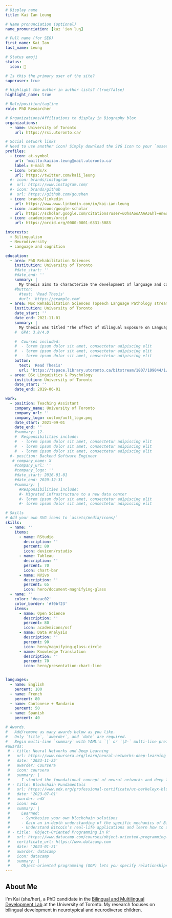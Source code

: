 ```yaml
---
# Display name
title: Kai Ian Leung

# Name pronunciation (optional)
name_pronunciation: [kaɪ ˈiən luŋ]

# Full name (for SEO)
first_name: Kai Ian
last_name: Leung

# Status emoji
status:
  icon: 🍵

# Is this the primary user of the site?
superuser: true

# Highlight the author in author lists? (true/false)
highlight_name: true

# Role/position/tagline
role: PhD Researcher

# Organizations/Affiliations to display in Biography blox
organizations:
  - name: University of Toronto
    url: https://rsi.utoronto.ca/

# Social network links
# Need to use another icon? Simply download the SVG icon to your `assets/media/icons/` folder.
profiles:
  - icon: at-symbol
    url: 'mailto:kaiian.leung@mail.utoronto.ca'
    label: E-mail Me
  - icon: brands/x
    url: https://twitter.com/kaii_leung
  #- icon: brands/instagram
  #  url: https://www.instagram.com/
  #- icon: brands/github
  #  url: https://github.com/gcushen
  - icon: brands/linkedin
    url: https://www.www.linkedin.com/in/kai-ian-leung
  - icon: academicons/google-scholar
    url: https://scholar.google.com/citations?user=uOhsAooAAAAJ&hl=en&oi=ao
  - icon: academicons/orcid
    url: https://orcid.org/0000-0001-6331-5083

interests:
  - Bilingualism
  - Neurodiversity
  - Language and cognition

education:
  - area: PhD Rehabilitation Sciences
    institution: University of Toronto 
    #date_start: ''
    #date_end: ''
    summary: |
      My thesis aims to characterize the development of language and cognition in linguistically diverse children. Supervised by Dr. Monika Molnar and Dr. Elizabeth Rochon, Department of Speech-Language Pathology.  
    #button:
      #text: 'Read Thesis'
      #url: 'https://example.com'
  - area: MSc Rehabilitation Sciences (Speech Language Pathology stream)
    institution: University of Toronto
    date_start: ''
    date_end: 2021-11-01
    summary: |
      My thesis was titled "The Effect of Bilingual Exposure on Language and Cognitive Recovery in Children Following Stroke". Supervised by Dr. Monika Molnar, Department of Speech-Language Pathology. 
    #  GPA: 3.8/4.0

    #  Courses included:
    #  - lorem ipsum dolor sit amet, consectetur adipiscing elit
    #  - lorem ipsum dolor sit amet, consectetur adipiscing elit
    #  - lorem ipsum dolor sit amet, consectetur adipiscing elit
    button:
      text: 'Read Thesis'
      url: 'https://tspace.library.utoronto.ca/bitstream/1807/109044/1/Leung_Kai_Ian_202111_MSc_thesis.pdf'  
  - area: BSc Linguistics & Psychology
    institution: University of Toronto
    date_start: ''
    date_end: 2019-06-01

work:
  - position: Teaching Assistant
    company_name: University of Toronto
    company_url: ''
    company_logo: custom/uoft_logo.png
    date_start: 2021-09-01
    date_end: ''
    #summary: |2-
    #  Responsibilities include:
    #  - lorem ipsum dolor sit amet, consectetur adipiscing elit
    #  - lorem ipsum dolor sit amet, consectetur adipiscing elit
    #  - lorem ipsum dolor sit amet, consectetur adipiscing elit
  #- position: Backend Software Engineer
   # company_name: X
    #company_url: ''
    #company_logo: ''
    #date_start: 2016-01-01
    #date_end: 2020-12-31
    #summary: |
      #Responsibilities include:
      #- Migrated infrastructure to a new data center
      #- lorem ipsum dolor sit amet, consectetur adipiscing elit
      #- lorem ipsum dolor sit amet, consectetur adipiscing elit

# Skills
# Add your own SVG icons to `assets/media/icons/`
skills:
  - name: ''
    items:
      - name: RStudio
        description: ''
        percent: 80
        icon: devicon/rstudio
      - name: Tableau
        description: ''
        percent: 70
        icon: chart-bar
      - name: NVivo
        description: ''
        percent: 65
        icon: hero/document-magnifying-glass
  - name: ''
    color: '#eeac02'
    color_border: '#f0bf23'
    items:
      - name: Open Science
        description: ''
        percent: 80
        icon: academicons/osf
      - name: Data Analysis
        description: ''
        percent: 90
        icon: hero/magnifying-glass-circle
      - name: Knowledge Translation
        description: ''
        percent: 70
        icon: hero/presentation-chart-line


languages:
  - name: English
    percent: 100
  - name: French
    percent: 80
  - name: Cantonese + Mandarin
    percent: 50
  - name: Spanish
    percent: 40  

# Awards.
#   Add/remove as many awards below as you like.
#   Only `title`, `awarder`, and `date` are required.
#   Begin multi-line `summary` with YAML's `|` or `|2-` multi-line prefix and indent 2 spaces below.
#awards:
 # - title: Neural Networks and Deep Learning
 #   url: https://www.coursera.org/learn/neural-networks-deep-learning
 #   date: '2023-11-25'
 #   awarder: Coursera
 #   icon: coursera
 #   summary: |
 #     I studied the foundational concept of neural networks and deep learning. By the end, I was familiar with the significant technological trends driving the rise of deep learning; build, train, and apply fully connected deep neural networks; implement efficient (vectorized) neural networks; identify key parameters in a neural network’s architecture; and apply deep learning to your own applications.
 # - title: Blockchain Fundamentals
 #   url: https://www.edx.org/professional-certificate/uc-berkeleyx-blockchain-fundamentals
 #   date: '2023-07-01'
 #   awarder: edX
 #   icon: edx
 #   summary: |
 #     Learned:
 #     - Synthesize your own blockchain solutions
 #     - Gain an in-depth understanding of the specific mechanics of Bitcoin
 #     - Understand Bitcoin’s real-life applications and learn how to attack and destroy Bitcoin, Ethereum, smart contracts and Dapps, and alternatives to Bitcoin’s Proof-of-Work consensus algorithm
 # - title: 'Object-Oriented Programming in R'
 #   url: https://www.datacamp.com/courses/object-oriented-programming-with-s3-and-r6-in-r
 #   certificate_url: https://www.datacamp.com
 #   date: '2023-01-21'
 #   awarder: datacamp
 #   icon: datacamp
 #   summary: |
 #     Object-oriented programming (OOP) lets you specify relationships between functions and the objects that they can act on, helping you manage complexity in your code. This is an intermediate level course, providing an introduction to OOP, using the S3 and R6 systems. S3 is a great day-to-day R programming tool that simplifies some of the functions that you write. R6 is especially useful for industry-specific analyses, working with web APIs, and building GUIs.
---
```


## About Me
I'm Kai (she/her), a PhD candidate in the [Bilingual and Multilingual Development Lab](https://www.bamtoronto.ca) at the University of Toronto. My research focuses on bilingual development in neurotypical and neurodiverse children.